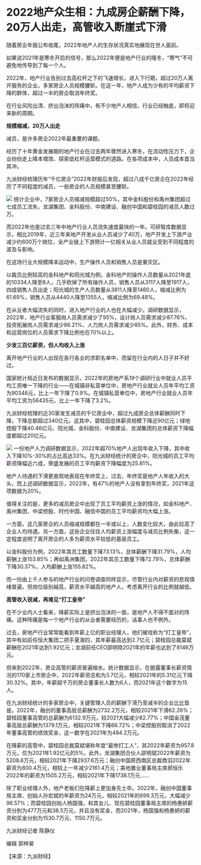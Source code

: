 # 2022地产众生相：九成房企薪酬下降，20万人出走，高管收入断崖式下滑

随着房企年报公布收尾，2022年地产人的生存状况真实地展现在世人面前。

如果说2021年是寒冬开启的信号，那么2022年便是地产行业的隆冬，“寒气”不可避免地传导到了每一个人。

2022年，地产行业告别过去高杠杆之下的飞速增长，进入下行期，超过20万人离开服务的企业，多家房企人员规模腰斩。在这一年，地产人成为少有的平均薪资下降的群体，超过一半的房企取消年终奖。

在行业风险出清、挤出泡沫的阵痛中，有不少地产人相信，行业已经触底，即将迎来新的周期。

**规模缩减，20万人出走**

减员，是许多房企2022年最重要的课题。

经历了十年黄金发展期的地产行业在过去两年骤然进入寒冬，在流动性压力下，企业纷纷走上降本增效、探索低杠杆运营模式的道路。在各项成本中，人员成本首当其冲。

九派财经梳理历年“千亿房企”2022年财报后发现，超过八成千亿房企在2022年经历了不同程度的减员，一些房企的人员规模甚至腰斩。

![](https://inews.gtimg.com/om_bt/OjNEZOYHABJT1UWgtmoy6o1rSk8_7uE9-ihocBvDiKuyIAA/1000)
统计企业中，7家房企人员缩减规模超过50%，其中金科股份和禹州集团超过七成员工流失，龙湖集团、金科股份、中南建设、融创中国和碧桂园的减员人数过万。

而2022年也是过去三年中地产行业人员流失速度最快的一年。可研智库数据显示，相比2019年，近三年来地产开发从业人员减少了40万，地产开发上下游产业减少约600万个岗位，全产业链上下游预计一亿相关从业人员就业受到不同程度的波及与影响。

在这场行业大规模降本运动中，生产操作人员和销售人员是重灾区。

以裁员比例较高的金科地产和阳光城为例，金科地产的操作人员数量从2021年底的10334人降至8人，几乎砍掉了所有操作人员，销售人员从3117人降至1917人，四成销售人员出走；阳光城的生产人员数量从3811人降至1460人，缩减比例为61.69%，销售人员从4440人降至1355人，缩减比例为69.48%。

在从业者大幅流失的同时，进入地产行业的人也在大幅减少。调研数据显示，2022年，地产行业客服岗人员需求减少了95%，设计岗人员需求减少87.76%、投资拓展岗人员需求减少86.21%、人力岗人员需求减少85%。此外，财务、成本和运营岗位的人员需求下降比例也在70%以上。

**少发三百亿薪资，但人均收入上涨**

离开地产行业的人出现在各行各业的求职名单中，而留在行业内的人日子并不好过。

国家统计局近日发布的数据显示，2022年的房地产系19个调研行业中就业人员平均工资唯一下降的行业——在城镇非私营单位中，房地产行业就业人员年平均工资为90346元，比上一年下降了0.9%。在城镇私营单位中，房地产行业就业人员年平均工资为56435元，比上一年下降了3.2%。

九派财经梳理的近30家发生减员的千亿房企中，超过九成房企总体薪酬同时下降，下降总额超过340亿元。这其中，碧桂园总体薪资规模下降近90亿元；绿地控股下降40.46亿元、阳光城、金科股份、中南建设、龙湖集团的总体薪资下降幅度都超过20亿元。

![](https://inews.gtimg.com/om_bt/Owk-A42ULGq1MHRwV97BaGR9-T7enTDZuHd3cmtdHH_k4AA/1000)
一份地产人力调研数据显示，2022年超70%地产人出现年收入下降，其中收入下降10%-30%的占比高达33%。在九派财经统计的房企中，阳光城的员工平均薪资降幅近六成，荣盛发展的员工平均薪资下降幅度为25.81%。

地产人待遇的下滑更直观地表现在年终奖上，过去，年终奖是地产人年收入的大头，而上述调研数据显示，2022年，有47%的地产人没有拿到年终奖，2021年这项数据为20%。

值得关注的是，更多的减员房企中出现了员工平均薪资上涨的情况，如金科地产、禹州集团、中梁控股、时代中国、融信中国的员工平均薪资均大幅上涨。

一方面，这几家房企的人员缩减规模都在一半或以上，人数变化较大，由此拉高了企业人均待遇。另一方面，这些企业往往人均薪资上涨幅度与减员比例失衡，这一定程度说明了离开房企的人多为薪资水平较低的基层员工。

以金科股份为例，2022年其员工数量下降73.13%，总体薪酬下降31.79%，人均薪酬上涨153.85%；再如禹洲集团，2022年其员工数量下降72.79%，总体薪酬下降30.37%，人均薪酬上涨155.82%。

而一份由上千人参与的地产行业的问卷调查同样显示，尽管行业内对薪资的悲观情绪普遍，但岗位级别越高，薪资水平越高的地产人，考虑离开行业的比例就越低。

**高管收入锐减，再难见“打工皇帝”**

在不少业内人士看来，降薪实际上是挤出泡沫的一面，是地产人不得不面对的阵痛。这种阵痛是每一个地产行业的从业者需要经历的，话事人也不例外。

过去，房地产行业常常能看到年薪上亿的职业经理人，他们被戏称为“打工皇帝”，其中有如前任恒大集团二把手夏海钧，其年薪最高达到2.7亿元；碧桂园总裁莫斌薪酬在2021年达到1.92亿元；龙湖前任CEO邵明晓2021年的年薪也达到了8146万元。

但来到2022年，房企高管的薪资普遍缩水。统计数据显示，在披露董事长薪资情况的170家上市房企中，2022年薪资总和为3.7亿元，相较2021年的5.31亿元下降30.32%。其中，年薪超千万的房企董事长人数为6人，而2021年这个数字为15人。

在九派财经统计的多家房企中，关键管理人员的薪酬下滑乃至减半的企业比比皆是。2022年，融创的董事高层总薪酬为2732.2万元，相较2021年下滑62.26%；碧桂园董事高管的总薪酬为6132.9万元，较2021大幅减少82.77%；中国金茂董事高层总薪酬为1379.1万元，相较2021年下降66.72%；中梁控股则取消了2022年董事高管的绩效奖金，这一数字在2021年为484.2万元。

在降薪的高管中，碧桂园总裁莫斌堪称年度“最惨打工人”，其2022年薪资为957.8万元，仅为2021年1.92亿元的5%，此外，龙湖集团合伙人邵明斌2022年薪资为5208.6万元，相较2021年下降2937.6万元；融创中国原西南区总裁商羽2022年薪资为800.4万元，相较上一年减少2161.4万元；美地置业董事局主席郝恒乐2022年的薪资为1505.2万元，相较2021年下降1738.1万元……

除了职业经理人外，地产老板们在降薪上更加身先士卒。2022年，融创中国董事局主席、创始人孙宏斌的年薪资为24万元，相较2021年的699.3万元，大幅减少96.57%；而碧桂园创始人杨国强，和其女儿、现任碧桂园董事局主席的杨惠妍薪资分别为477万元和38.5万元，并且没有奖金，而2021年，杨国强和杨惠妍的薪资和奖金分别为1530.7万元、1150.7万元。

九派财经记者 陈静仪

编辑 郭梓昊

【来源：九派财经】

